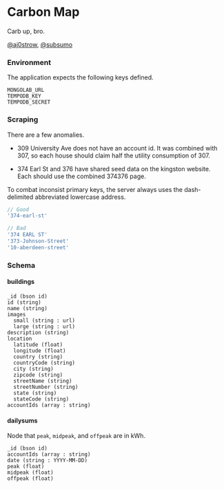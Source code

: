 # Carbon Map

Carb up, bro.

[@aj0strow](https://github.com/aj0strow), [@subsumo](https://github.com/subsumo)

### Environment

The application expects the following keys defined. 

```
MONGOLAB_URL
TEMPODB_KEY
TEMPODB_SECRET
```

### Scraping

There are a few anomalies. 

* 309 University Ave does not have an account id. It was combined with 307, so each house should claim half the utility consumption of 307. 

* 374 Earl St and 376 have shared seed data on the kingston website. Each should use the combined 374376 page. 

To combat inconsist primary keys, the server always uses the dash-delimited abbreviated lowercase address.

```javascript
// Good
'374-earl-st'

// Bad
'374 EARL ST'
'373-Johnson-Street'
'10-aberdeen-street'
```

### Schema

#### buildings

```
_id (bson id)
id (string)
name (string)
images
  small (string : url)
  large (string : url)
description (string)
location
  latitude (float)
  longitude (float)
  country (string)
  countryCode (string)
  city (string)
  zipcode (string)
  streetName (string)
  streetNumber (string)
  state (string)
  stateCode (string)
accountIds (array : string)
```

#### dailysums

Node that `peak`, `midpeak`, and `offpeak` are in kWh. 

```
_id (bson id)
accountIds (array : string)
date (string : YYYY-MM-DD)
peak (float)
midpeak (float)
offpeak (float)
```
